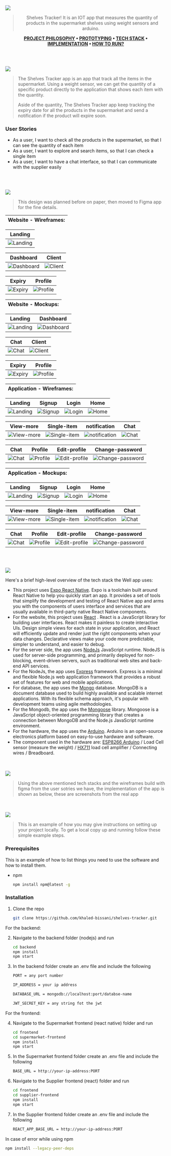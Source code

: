 <img src="./readme/title1.svg"/>

<div align="center">

> Shelves Tracker! It is an IOT app that measures the quantity of products in the supermarket shelves using weight sensors and arduino.  

**[PROJECT PHILOSOPHY](https://github.com/khaled-bissani/shelves-tracker#-project-philosophy) • [PROTOTYPING](https://github.com/khaled-bissani/shelves-tracker#-wireframes) • [TECH STACK](https://github.com/khaled-bissani/shelves-tracker#-tech-stack) • [IMPLEMENTATION](https://github.com/khaled-bissani/shelves-tracker#-impplementation) • [HOW TO RUN?](https://github.com/khaled-bissani/shelves-tracker#-how-to-run)**

</div>

<br><br>


<img src="./readme/title2.svg"/>

> The Shelves Tracker app is an app that track all the items in the supermarket. Using a weight sensor, we can get the quantity of a specific product directly to the application that shows each item with the quantity.
>
> Aside of the quantity, The Shelves Tracker app keep tracking the expiry date for all the products in the supermarket and send a notification if the product will expire soon.

### User Stories
- As a user, I want to check all the products in the supermarket, so that I can see the quantity of each item
- As a user, I want to explore and search items, so that I can check a single item
- As a user, I want to have a chat interface, so that I can communicate with the supplier easily

<br><br>

<img src="./readme/title3.svg"/>

> This design was planned before on paper, then moved to Figma app for the fine details.

| Website - Wireframes: |
| ----------------------|

| Landing  | 
| -----------------| 
| ![Landing](https://github.com/khaled-bissani/shelves-tracker/blob/develop/readme/wireframes/website/Supplier-landing-page-wireframe.png) |

| Dashboard  | Client  |
| -----------------| -----|
| ![Dashboard](https://github.com/khaled-bissani/shelves-tracker/blob/develop/readme/wireframes/website/Supplier-home-page-wireframe.png) | ![Client](https://github.com/khaled-bissani/shelves-tracker/blob/develop/readme/wireframes/website/Supplier-Client-page-wireframe.png) |

| Expiry  | Profile  |
| -----------------| -----|
| ![Expiry](https://github.com/khaled-bissani/shelves-tracker/blob/develop/readme/wireframes/website/Supplier-Expiry-page-wireframe.png) | ![Profile](https://github.com/khaled-bissani/shelves-tracker/blob/develop/readme/wireframes/website/Supplier-profile-page-wireframe.png) |

| Website - Mockups: |
| ----------------------|

| Landing  | Dashboard  |
| -----------------| -----|
| ![Landing](https://github.com/khaled-bissani/shelves-tracker/blob/readme/readme/mockups/website/Supplier-landing-page-mockup.png) | ![Dashboard](https://github.com/khaled-bissani/shelves-tracker/blob/readme/readme/mockups/website/Supplier-home-page-mockup.png) |

| Chat  | Client  |
| -----------------| -----|
| ![Chat](https://github.com/khaled-bissani/shelves-tracker/blob/readme/readme/mockups/website/Supplier-Chat-page-mockup.png) | ![Client](https://github.com/khaled-bissani/shelves-tracker/blob/readme/readme/mockups/website/Supplier-Client-page-mockup.png) |

| Expiry  | Profile  |
| -----------------| -----|
| ![Expiry](https://github.com/khaled-bissani/shelves-tracker/blob/readme/readme/mockups/website/Supplier-Expiry-page-mockup.png) | ![Profile](https://github.com/khaled-bissani/shelves-tracker/blob/readme/readme/mockups/website/Supplier-profile-page-mockup.png) |

| Application - Wireframes: |
| ----------------------|

| Landing  | Signup  | Login  | Home  |
| -----------------| -----|------|------|
| ![Landing](https://github.com/khaled-bissani/shelves-tracker/blob/readme/readme/wireframes/application/Supermarket-landing-page-wireframe.png) | ![Signup](https://github.com/khaled-bissani/shelves-tracker/blob/readme/readme/wireframes/application/Supermarket-signup-page-wireframe.png) | ![Login](https://github.com/khaled-bissani/shelves-tracker/blob/readme/readme/wireframes/application/Supermarket-login-page-wireframe.png) | ![Home](https://github.com/khaled-bissani/shelves-tracker/blob/readme/readme/wireframes/application/Supermarket-home-page-wireframe.png) |

| View-more  | Single-item  | notification  | Chat  |
| -----------------| -----|------|------|
| ![View-more](https://github.com/khaled-bissani/shelves-tracker/blob/readme/readme/wireframes/application/Supermarket-view-more-page-wireframe.png) | ![Single-item](https://github.com/khaled-bissani/shelves-tracker/blob/readme/readme/wireframes/application/Supermarket-single-page-wireframe.png) | ![notification](https://github.com/khaled-bissani/shelves-tracker/blob/readme/readme/wireframes/application/Supermarket-notification-page-wireframe.png) | ![Chat](https://github.com/khaled-bissani/shelves-tracker/blob/readme/readme/wireframes/application/Supermarket-Chat-page-wireframe.png) |

| Chat  | Profile  | Edit-profile  | Change-password  |
| -----------------| -----|------|------|
| ![Chat](https://github.com/khaled-bissani/shelves-tracker/blob/readme/readme/wireframes/application/Supermarket-Chat-page2-wireframe.png) | ![Profile](https://github.com/khaled-bissani/shelves-tracker/blob/readme/readme/wireframes/application/Supermarket-profile-page-wireframe.png) | ![Edit-profile](https://github.com/khaled-bissani/shelves-tracker/blob/readme/readme/wireframes/application/Supermarket-edit-profile-page-wireframe.png) | ![Change-password](https://github.com/khaled-bissani/shelves-tracker/blob/readme/readme/wireframes/application/Supermarket-change-password-page-wireframe.png) |

| Application - Mockups: |
| ----------------------|

| Landing  | Signup  | Login  | Home  |
| -----------------| -----|------|------|
| ![Landing](https://github.com/khaled-bissani/shelves-tracker/blob/readme/readme/mockups/application/Supermarket-landing-page-mockup.png) | ![Signup](https://github.com/khaled-bissani/shelves-tracker/blob/readme/readme/mockups/application/Supermarket-signup-page-mockup.png) | ![Login](https://github.com/khaled-bissani/shelves-tracker/blob/readme/readme/mockups/application/Supermarket-login-page-mockup.png) | ![Home](https://github.com/khaled-bissani/shelves-tracker/blob/readme/readme/mockups/application/Supermarket-home-page-mockup.png) |

| View-more  | Single-item  | notification  | Chat  |
| -----------------| -----|------|------|
| ![View-more](https://github.com/khaled-bissani/shelves-tracker/blob/readme/readme/mockups/application/Supermarket-view-more-page-mockup.png) | ![Single-item](https://github.com/khaled-bissani/shelves-tracker/blob/readme/readme/mockups/application/Supermarket-single-page-mockup.png) | ![notification](https://github.com/khaled-bissani/shelves-tracker/blob/readme/readme/mockups/application/Supermarket-notification-page-mockup.png) | ![Chat](https://github.com/khaled-bissani/shelves-tracker/blob/readme/readme/mockups/application/Supermarket-Chat-page-mockup.png) |

| Chat  | Profile  | Edit-profile  | Change-password  |
| -----------------| -----|------|------|
| ![Chat](https://github.com/khaled-bissani/shelves-tracker/blob/readme/readme/mockups/application/Supermarket-Chat-page2-mockup.png) | ![Profile](https://github.com/khaled-bissani/shelves-tracker/blob/readme/readme/mockups/application/Supermarket-profile-page-mockup.png) | ![Edit-profile](https://github.com/khaled-bissani/shelves-tracker/blob/readme/readme/mockups/application/Supermarket-edit-profile-page-mockup.png) | ![Change-password](https://github.com/khaled-bissani/shelves-tracker/blob/readme/readme/mockups/application/Supermarket-change-password-page-mockup.png) |

<br><br>

<img src="./readme/title4.svg"/>

Here's a brief high-level overview of the tech stack the Well app uses:

- This project uses [Expo React Native](https://expo.dev/). Expo is a toolchain built around React Native to help you quickly start an app. It provides a set of tools that simplify the development and testing of React Native app and arms you with the components of users interface and services that are usually available in third-party native React Native components.
- For the website, this project uses [React](https://reactjs.org/) . React is a JavaScript library for building user interfaces.  React makes it painless to create interactive UIs. Design simple views for each state in your application, and React will efficiently update and render just the right components when your data changes. Declarative views make your code more predictable, simpler to understand, and easier to debug.
- For the server side, the app uses [NodeJs](https://nodejs.org/)  JavaScript runtime. NodeJS is used for server-side programming, and primarily deployed for non-blocking, event-driven servers, such as traditional web sites and back-end API services.
- For the NodeJs, the app uses [Express](https://expressjs.com/) framework. Express is a minimal and flexible Node.js web application framework that provides a robust set of features for web and mobile applications.
- For database, the app uses the [Mongo](https://www.mongodb.com/) database. MongoDB is a document database used to build highly available and scalable internet applications. With its flexible schema approach, it's popular with development teams using agile methodologies.
- For the Mongodb, the app uses the [Mongoose](https://mongoosejs.com/) library. Mongoose  is a JavaScript object-oriented programming library that creates a connection between MongoDB and the Node.js JavaScript runtime environment.
- For the hardware, the app uses the [Arduino](https://www.arduino.cc/). Arduino is an open-source electronics platform based on easy-to-use hardware and software.
- The component used in the hardware are: [ESP8266 Arduino](https://create.arduino.cc/projecthub/Niv_the_anonymous/esp8266-beginner-tutorial-project-6414c8) / Load Cell sensor (measure the weight) / [HX711](https://learn.sparkfun.com/tutorials/load-cell-amplifier-hx711-breakout-hookup-guide/all) load cell amplifier / Connecting wires / Breadboard.

<br><br>
<img src="./readme/title5.svg"/>

> Using the above mentioned tech stacks and the wireframes build with figma from the user sotries we have, the implementation of the app is shown as below, these are screenshots from the real app

<br><br>
<img src="./readme/title6.svg"/>


> This is an example of how you may give instructions on setting up your project locally.
To get a local copy up and running follow these simple example steps.

### Prerequisites

This is an example of how to list things you need to use the software and how to install them.
* npm
  ```sh
  npm install npm@latest -g
  ```

### Installation

1. Clone the repo
   ```sh
   git clone https://github.com/khaled-bissani/shelves-tracker.git
   ```

For the backend:

2. Navigate to the backend folder (nodejs) and run
   ```sh
   cd backend
   npm install
   npm start
   ```
3. In the backend folder create an .env file and include the following
    ```sh
    PORT = any port number

    IP_ADDRESS = your ip address

    DATABASE_URL = mongodb://localhost:port/databse-name

    JWT_SECRET_KEY = any string fot the jwt
    ```

For the frontend:

4. Navigate to the Supermarket frontend (react native) folder and run
   ```sh
   cd frontend
   cd supermarket-frontend
   npm install
   npm start
   ```
5. In the Supermarket frontend folder create an .env file and include the following
    ```sh
    BASE_URL = http://your-ip-address:PORT
    ```
6. Navigate to the Supplier frontend (react) folder and run
   ```sh
   cd frontend
   cd supplier-frontend
   npm install
   npm start
   ```
7. In the Supplier frontend folder create an .env file and include the following
    ```sh
    REACT_APP_BASE_URL = http://your-ip-address:PORT
    ```

In case of error while using npm
```sh
npm install --legacy-peer-deps
```